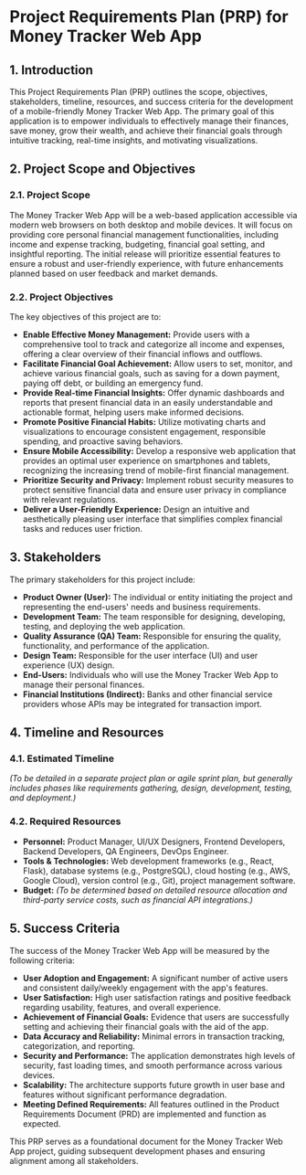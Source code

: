 # Project Requirements Plan (PRP) for Money Tracker Web App

## 1. Introduction

This Project Requirements Plan (PRP) outlines the scope, objectives, stakeholders, timeline, resources, and success criteria for the development of a mobile-friendly Money Tracker Web App. The primary goal of this application is to empower individuals to effectively manage their finances, save money, grow their wealth, and achieve their financial goals through intuitive tracking, real-time insights, and motivating visualizations.

## 2. Project Scope and Objectives

### 2.1. Project Scope

The Money Tracker Web App will be a web-based application accessible via modern web browsers on both desktop and mobile devices. It will focus on providing core personal financial management functionalities, including income and expense tracking, budgeting, financial goal setting, and insightful reporting. The initial release will prioritize essential features to ensure a robust and user-friendly experience, with future enhancements planned based on user feedback and market demands.

### 2.2. Project Objectives

The key objectives of this project are to:

*   **Enable Effective Money Management:** Provide users with a comprehensive tool to track and categorize all income and expenses, offering a clear overview of their financial inflows and outflows.
*   **Facilitate Financial Goal Achievement:** Allow users to set, monitor, and achieve various financial goals, such as saving for a down payment, paying off debt, or building an emergency fund.
*   **Provide Real-time Financial Insights:** Offer dynamic dashboards and reports that present financial data in an easily understandable and actionable format, helping users make informed decisions.
*   **Promote Positive Financial Habits:** Utilize motivating charts and visualizations to encourage consistent engagement, responsible spending, and proactive saving behaviors.
*   **Ensure Mobile Accessibility:** Develop a responsive web application that provides an optimal user experience on smartphones and tablets, recognizing the increasing trend of mobile-first financial management.
*   **Prioritize Security and Privacy:** Implement robust security measures to protect sensitive financial data and ensure user privacy in compliance with relevant regulations.
*   **Deliver a User-Friendly Experience:** Design an intuitive and aesthetically pleasing user interface that simplifies complex financial tasks and reduces user friction.

## 3. Stakeholders

The primary stakeholders for this project include:

*   **Product Owner (User):** The individual or entity initiating the project and representing the end-users' needs and business requirements.
*   **Development Team:** The team responsible for designing, developing, testing, and deploying the web application.
*   **Quality Assurance (QA) Team:** Responsible for ensuring the quality, functionality, and performance of the application.
*   **Design Team:** Responsible for the user interface (UI) and user experience (UX) design.
*   **End-Users:** Individuals who will use the Money Tracker Web App to manage their personal finances.
*   **Financial Institutions (Indirect):** Banks and other financial service providers whose APIs may be integrated for transaction import.

## 4. Timeline and Resources

### 4.1. Estimated Timeline

*(To be detailed in a separate project plan or agile sprint plan, but generally includes phases like requirements gathering, design, development, testing, and deployment.)*

### 4.2. Required Resources

*   **Personnel:** Product Manager, UI/UX Designers, Frontend Developers, Backend Developers, QA Engineers, DevOps Engineer.
*   **Tools & Technologies:** Web development frameworks (e.g., React, Flask), database systems (e.g., PostgreSQL), cloud hosting (e.g., AWS, Google Cloud), version control (e.g., Git), project management software.
*   **Budget:** *(To be determined based on detailed resource allocation and third-party service costs, such as financial API integrations.)*

## 5. Success Criteria

The success of the Money Tracker Web App will be measured by the following criteria:

*   **User Adoption and Engagement:** A significant number of active users and consistent daily/weekly engagement with the app's features.
*   **User Satisfaction:** High user satisfaction ratings and positive feedback regarding usability, features, and overall experience.
*   **Achievement of Financial Goals:** Evidence that users are successfully setting and achieving their financial goals with the aid of the app.
*   **Data Accuracy and Reliability:** Minimal errors in transaction tracking, categorization, and reporting.
*   **Security and Performance:** The application demonstrates high levels of security, fast loading times, and smooth performance across various devices.
*   **Scalability:** The architecture supports future growth in user base and features without significant performance degradation.
*   **Meeting Defined Requirements:** All features outlined in the Product Requirements Document (PRD) are implemented and function as expected.

This PRP serves as a foundational document for the Money Tracker Web App project, guiding subsequent development phases and ensuring alignment among all stakeholders.

